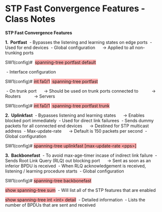 # STP Fast Convergence Features - Class Notes

**STP Fast Convergence Features**

**1.  Portfast**
 \- Bypasses the listening and learning states on edge ports
 \- Used for end devices
 \- Global configuration
     \-\> Applied to all non\-trunking ports

SW1\(config\)\#  <span style="background-color: #ffaaaa">spanning\-tree portfast default</span>

 \- Interface configuration

SW1\(config\)\# <span style="background-color: #ffaaaa">int fa0/1</span>
<span style="background-color: #ffaaaa"> spanning\-tree portfast</span>

 \- On trunk port
     \-\> Should be used on trunk ports connected to
          \-\> Routers
          \-\> Servers

SW1\(config\)\# <span style="background-color: #ffaaaa">int fa0/1</span>
<span style="background-color: #ffaaaa"> spanning\-tree portfast trunk</span>

**2.  Uplinkfast**
 \- Bypasses listening and learning states
     \-\> Enables blocked port immediately
 \- Used for direct link failurees
 \- Sends dummy packets for all connected end devices
     \-\> Destined for STP multicast address
 \- Max\-update\-rate
     \-\> Default is 150 packets per second
 \- Global configuration

SW1\(config\)\# <span style="background-color: #ffaaaa">spanning\-tree uplinkfast \[max\-update\-rate \<pps\>\]</span>

**3.  Backbonefast**
 \- To avoid max\-age\-timer incase of indirect link failure
 \- Sends Root Link Query \(RLQ\) out blocking port
     \-\> Sent as soon as an inferior BPDU is received
 \- When RLQ acknowledgement is received, listening / learning procedure starts
 \- Global configuration

SW1\(config\)\# <span style="background-color: #ffaaaa">spanning\-tree backbonefast</span>

<span style="background-color: #ffaaaa">show spanning\-tree sum</span>
 \- Will list all of the STP features that are enabled

<span style="background-color: #ffaaaa">show spanning\-tree int \<int\> detail</span>
 \- Detailed information
 \- Lists the number of BPDUs that are sent and received
